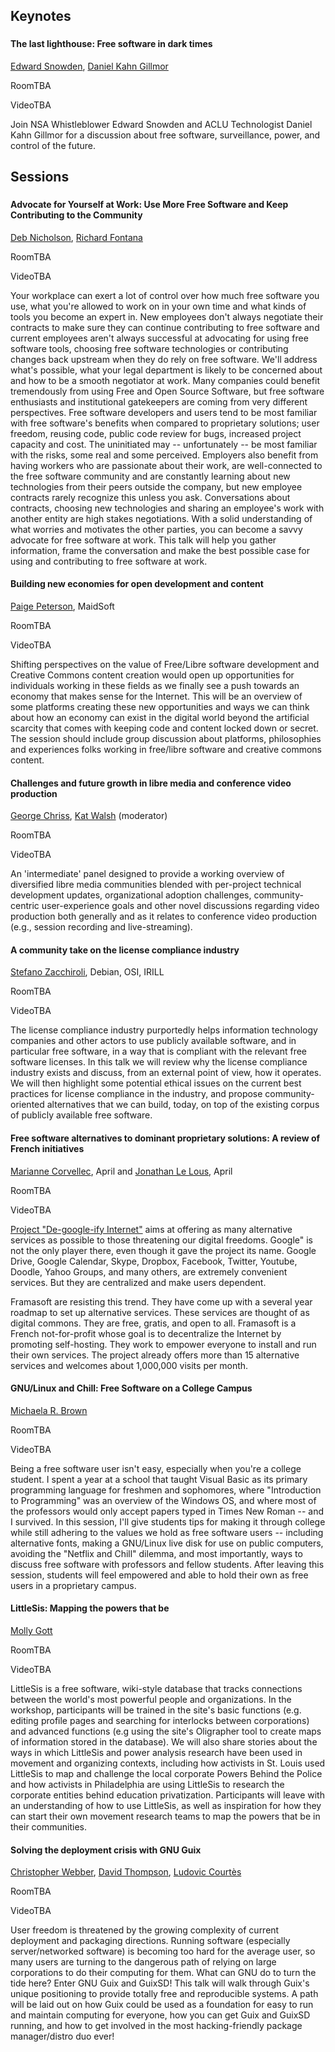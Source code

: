 ## Keynotes

###   

#### The last lighthouse: Free software in dark times

[Edward Snowden](), [Daniel Kahn Gillmor]()

RoomTBA

VideoTBA

Join NSA Whistleblower Edward Snowden and ACLU Technologist Daniel Kahn Gillmor for a discussion about free software, surveillance, power, and control of the future.

## Sessions

###    

#### Advocate for Yourself at Work: Use More Free Software and Keep Contributing to the Community

[Deb Nicholson](), [Richard Fontana]()

RoomTBA

VideoTBA

Your workplace can exert a lot of control over how much free software you use, what you're allowed to work on in your own time and what kinds of tools you become an expert in. New employees don't always negotiate their contracts to make sure they can continue contributing to free software and current employees aren't always successful at advocating for using free software tools, choosing free software technologies or contributing changes back upstream when they do rely on free software. We'll address what's possible, what your legal department is likely to be concerned about and how to be a smooth negotiator at work. Many companies could benefit tremendously from using Free and Open Source Software, but free software enthusiasts and institutional gatekeepers are coming from very different perspectives. Free software developers and users tend to be most familiar with free software's benefits when compared to proprietary solutions; user freedom, reusing code, public code review for bugs, increased project capacity and cost. The uninitiated may -- unfortunately -- be most familiar with the risks, some real and some perceived. Employers also benefit from having workers who are passionate about their work, are well-connected to the free software community and are constantly learning about new technologies from their peers outside the company, but new employee contracts rarely recognize this unless you ask. Conversations about contracts, choosing new technologies and sharing an employee's work with another entity are high stakes negotiations. With a solid understanding of what worries and motivates the other parties, you can become a savvy advocate for free software at work. This talk will help you gather information, frame the conversation and make the best possible case for using and contributing to free software at work.

#### Building new economies for open development and content

[Paige Peterson](), MaidSoft

RoomTBA

VideoTBA

Shifting perspectives on the value of Free/Libre software development and Creative Commons content creation would open up opportunities for individuals working in these fields as we finally see a push towards an economy that makes sense for the Internet. This will be an overview of some platforms creating these new opportunities and ways we can think about how an economy can exist in the digital world beyond the artificial scarcity that comes with keeping code and content locked down or secret. The session should include group discussion about platforms, philosophies and experiences folks working in free/libre software and creative commons content.

#### Challenges and future growth in libre media and conference video production

[George Chriss](), [Kat Walsh]() (moderator)

RoomTBA

VideoTBA

An 'intermediate' panel designed to provide a working overview of diversified libre media communities blended with per-project technical development updates, organizational adoption challenges, community-centric user-experience goals and other novel discussions regarding video production both generally and as it relates to conference video production (e.g., session recording and live-streaming).

#### A community take on the license compliance industry

[Stefano Zacchiroli](), Debian, OSI, IRILL

RoomTBA

VideoTBA

The license compliance industry purportedly helps information technology companies and other actors to use publicly available software, and in particular free software, in a way that is compliant with the relevant free software licenses. In this talk we will review why the license compliance industry exists and discuss, from an external point of view, how it operates. We will then highlight some potential ethical issues on the current best practices for license compliance in the industry, and propose community-oriented alternatives that we can build, today, on top of the existing corpus of publicly available free software.


#### Free software alternatives to dominant proprietary solutions: A review of French initiatives

[Marianne Corvellec](), April and [Jonathan Le Lous](), April

RoomTBA

VideoTBA

[Project "De-google-ify Internet"](https://degooglisons-internet.org/?l=en) aims at offering as many alternative services as possible to those threatening our digital freedoms. Google" is not the only player there, even though it gave the project its name. Google Drive, Google Calendar, Skype, Dropbox, Facebook, Twitter, Youtube, Doodle, Yahoo Groups, and many others, are extremely convenient services. But they are centralized and make users dependent.

Framasoft are resisting this trend. They have come up with a several year roadmap to set up alternative services. These services are thought of as digital commons. They are free, gratis, and open to all. Framasoft is a French not-for-profit whose goal is to decentralize the Internet by promoting self-hosting. They work to empower everyone to install and run their own services. The project already offers more than 15 alternative services and welcomes about 1,000,000 visits per month.

#### GNU/Linux and Chill: Free Software on a College Campus

[Michaela R. Brown]()

RoomTBA

VideoTBA

Being a free software user isn't easy,  especially when you're a college student. I spent a year at a school that taught Visual Basic as its primary programming language for freshmen and sophomores, where "Introduction to Programming" was an overview of the Windows OS, and where most of the professors would only accept papers typed in Times New Roman -- and I survived. In this session, I'll give students tips for making it through college while still adhering to the values we hold as free software users -- including alternative fonts, making a GNU/Linux live disk for use on public computers, avoiding the "Netflix and Chill" dilemma, and most importantly, ways to discuss free software with professors and fellow students. After leaving this session, students will feel empowered and able to hold their own as free users in a proprietary campus.

#### LittleSis: Mapping the powers that be

[Molly Gott]()

RoomTBA

VideoTBA

LittleSis is a free software, wiki-style database that tracks connections between the world's most powerful people and organizations. In the workshop, participants will be trained in the site's basic functions (e.g. editing profile pages and searching for interlocks between corporations) and advanced functions (e.g using the site's Oligrapher tool to create maps of information stored in the database). We will also share stories about the ways in which LittleSis and power analysis research have been used in movement and organizing contexts, including how activists in St. Louis used LittleSis to map and challenge the local corporate Powers Behind the Police and how activists in Philadelphia are using LittleSis to research the corporate entities behind education privatization. Participants will leave with an understanding of how to use LittleSis, as well as inspiration for how they can start their own movement research teams to map the powers that be in their communities.

#### Solving the deployment crisis with GNU Guix

[Christopher Webber](), [David Thompson](), [Ludovic Courtès]()

RoomTBA

VideoTBA

User freedom is threatened by the growing complexity of current deployment and packaging directions.  Running software (especially server/networked software) is becoming too hard for the average user, so many users are turning to the dangerous path of relying on large corporations to do their computing for them.  What can GNU do to turn the tide here?  Enter GNU Guix and GuixSD!  This talk will walk through Guix's unique positioning to provide totally free and reproducible systems.  A path will be laid out on how Guix could be used as a foundation for easy to run and maintain computing for everyone, how you can get Guix and GuixSD running, and how to get involved in the most hacking-friendly package manager/distro duo ever!
